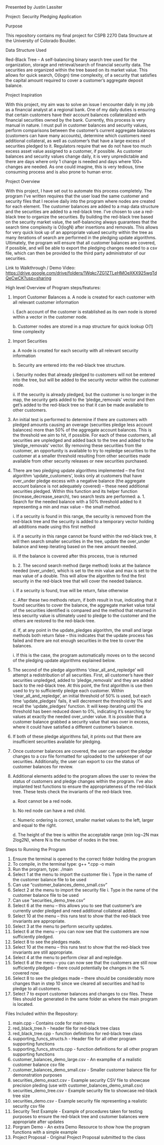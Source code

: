 Presented by Justin Lassiter

Project: Security Pledging Application

Purpose

This repository contains my final project for CSPB 2270 Data Structure at the University of Colorado Boulder. 

Data Structure Used 

Red-Black Tree – A self-balancing binary search tree used for the organization, storage and retrieval/search of financial security data. The securities are organized within the tree based on its market value. This allows for quick search, O(logn) time complexity, of a security that satisfies the capital amount required to cover a 
customer’s aggregate deposit balance.

Project Inspiration

With this project, my aim was to solve an issue I encounter daily in my job as a financial analyst at a regional bank. One of my daily duties is ensuring that certain customers have their account balances collateralized with financial securities owned by the bank. Currently, this process is very manual in nature. I must pull in customer balances and security values, perform comparisons between the customer’s current aggregate balances (customers can have many accounts), determine which customers need additional collateral, as well as customer’s that have a large excess of securities pledged to it. Regulators require that we do not have too much excess asset value assigned to a customer, if possible. As customer balances and security values change daily, it is very unpredictable and there are days where only 1 change is needed and days where 100+ changes are needed. As one could imagine, this is very tedious, time consuming process and is also prone to human error. 

Project Overview

With this project, I have set out to automate this process completely. The program I’ve written requires that the user load the same customer and security files that I receive daily into the program where nodes are created for each element. The customer balances are added to a map data structure and the securities are added to a red-black tree. I’ve chosen to use a red-black tree to organize the securities. By building the red-black tree based on the security market value, the self-balancing always guarantees that the search time complexity is O(logN) after insertions and removals. This allows for very quick look up of an appropriate valued security within the tree as many iterations of search are performed in the pledging update algorithms. Ultimately, the program will ensure that all customer balances are covered, if possible, and will be able to export the pledging changes needed to a csv file, which can then be provided to the third party administrator of our securities.


Link to Walkthrough / Demo Video: https://drive.google.com/drive/folders/1Wqkc7ZG1ZTLeHMOeXKX925wgTdQeCwCK?usp=sharing


High level Overview of Program steps/features:

1.	Import Customer Balances 
    a.	A node is created for each customer with all relevant customer information
  	
   	 i.	Each account of the customer is established as its own node is stored within a vector in the customer node.
  	
    b.	Customer nodes are stored in a map structure for quick lookup O(1) time complexity
2.	Import Securities
    
    a.	A node is created for each security with all relevant security information
  	
    b.	Security are entered into the red-black tree structure.
  	
   	i.	Security nodes that already pledged to customers will not be entered into the tree, but will be added to the security vector within the customer node.
  	
   	ii.	If the security is already pledged, but the customer is no longer in the map, the security gets added to the ‘pledge_removals’ vector and then get’s added to the red-black tree so that it can be made available to other customers.
  	
3.	An initial test is performed to determine if there are customers with pledged amounts causing an overage (securities pledge less account balances) more than 50% of the aggregate account balances. This is the threshold we aim to hit, if possible. For each of these customers, all securities are unpledged and added back to the tree and added to the ‘pledge_removals’ vector. By removing these securities from the customer, an opportunity is available to try to repledge securities to the customer at a smaller threshold resulting from other securities made available from other security releases or new securities purchased.

4.	There are two pledging update algorithms implemented – the first algorithm ‘update_customers’, looks only at customers that have over_under pledge excess with a negative balance (the aggregate account balance is not adequately covered) – these need additional securities pledged. Within this function and its helper function (increase_decrease_search), two search tests are performed: 
	a. 1. Search for the needed balance with a 50% threshold added to it representing a min and max value – the small method.

      i.	If a security is found in this range, the security is removed from the red-black tree and the security is added to a temporary vector holding all additions made using this first method
  	
      ii.	If a security in this range cannot be found within the red-black tree, it will then search smaller securities in the tree, update the over_under balance and keep iterating based on the new amount needed.
  	
      iii.	If the balance is covered after this process, true is returned
  	
    b.	2. The second search method (large method) looks at the balance needed (over_under), which is set to the min value and max is set to the max value of a double. This will allow the algorithm to find the first security in the red-black tree that will cover the needed balance.
  	
      i.	If a security is found, true will be return, false otherwise
  	
    c.	After these two methods return, if both result in true, indicating that it found securities to cover the balance, the aggregate market value total of the securities identified is compared and the method that returned in less security value is ultimately used to pledge to the customer and the others are restored to the red-black-tree.
  	
    d.	If, at any point in the update_pledges algorithm, the small and large methods both return false – this indicates that the update process has failed and there are not enough securities in the tree to cover the balances.
  	
      i.	If this is the case, the program automatically moves on to the second of the pledging update algorithms explained below.
  	
5.	The second of the pledge algorithms ‘clear_all_and_repledge’ will attempt a redistribution of all securities. First, all customer’s have their securities unpledged, added to ‘pledge_removals’  and they are added back to the red-black tree. At this point, the first algorithm is use then used to try to sufficiently pledge each customer.   Within ‘clear_all_and_repledge’, an initial threshold of 50% is used, but each time ‘update_pledges’ fails, it will decrement the threshold by 1% and recall the ‘update_pledges’ function. It will keep iterating until the threshold has been reduced down to 0%, indicating it’s searching for values at exactly the needed over_under value. It is possible that a customer balance grabbed a security value that was over in excess, where it could have satisfied a different customer’s balance.
    
6.	If both of these pledge algorithms fail, it prints out that there are insufficient securities available for pledging.
    
7.	Once customer balances are covered, the user can export the pledge changes to a csv file formatted for uploaded to the safekeeper of our securities. Additionally, the user can export to csv the status of customer balances for review.
    
8.	Additional elements added to the program allows the user to review the status of customers and pledge changes within the program. I’ve also implanted test functions to ensure the appropriateness of the red-black tree. These tests check the invariants of the red-black tree.
    
    a.	Root cannot be a red node.
   	
    b.	No red node can have a red child.
   	
    c.	Numeric ordering is correct, smaller market values to the left, larger and equal to the right.
   	
    d.	The height of the tree is within the acceptable range (min log¬2N max 2log2N), where N is the number of nodes in the tree.


Steps to Running the Program
	
1.	Ensure the terminal is opened to the correct folder holding the program
2.	To compile, in the terminal type:   g++ *.cpp -o main
3.	Run the program, type:  ./main
4.	Select 1 at the menu to import the customer file
i.	Type in the name of the customer balance file to be used
1.	Can use “customer_balances_demo_small.csv”
5.	Select 2 at the menu to import the security file
i.	Type in the name of the customer balance file to be used
1.	Can use “securities_demo_tree.csv”
6.	Select 6 at the menu – this allows you to see that customer’s are currently under pledged and need additional collateral added.
7.	Select 10 at the menu – this runs test to show that the red-black tree invariants are appropriate.
8.	Select 3 at the menu to perform security updates.
9.	Select 6 at the menu – you can now see that the customers are now sufficiently pledged.
10.	Select 8 to see the pledges made.
11.	Select 10 at the menu – this runs test to show that the red-black tree invariants are still appropriate.
12.	Select 4 at the menu to perform clear all and repledge.
13.	Select 6 at the menu – you can now see that the customers are still now sufficiently pledged – there could potentially be changes in the % covered now.
14.	Select 8 to see the pledges made – there should be considerably more changes than in step 10 since we cleared all securities and had to pledge to all customers.
15.	Select 7 to export customer balances and changes to csv files. These files should be generated in the same folder as where the main program is located.



Files Included within the Repository:
1. main.cpp - Contains code for main menu
2. red_black_tree.h - header file for red-black tree class
3. red_black_tree.cpp - function definitions for red-black tree class
4. supporting_funcs_structs.h - Header file for all other program supporting functions
5. supporting_funcs_structs.cpp - function definitions for all other program supporting functions
6. customer_balances_demo_large.csv - An examplke of a realistic customer balance csv file
7. customer_balances_demo_small.csv - Smaller customer balance file for demonstration purposes
8. securities_demo_exact.csv - Example security CSV file to showcase precision pleding (use with customer_balances_demo_small.csv)
9. securities_demo_tree.csv - Example security file to showcase red-black tree size
10. securities_demo.csv - Example security file representing a realistic security csv file
11. Security Test Example - Example of procedures taken for testing purposes to ensure the red-black tree and csutomer balances were appropriate after updates
12. Porgram Demo - An extra Demo Resource to show how the program functions with a simple example
13. Project Proposal - Original Project Proposal submitted to the class
